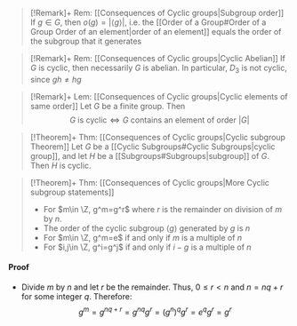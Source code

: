 > [!Remark]+ Rem: [[Consequences of Cyclic groups|Subgroup order]]
> If $g\in G$, then $o(g)=\lvert \langle g \rangle \rvert$, i.e. the [[Order of a Group#Order of a Group Order of an element|order of an element]] equals the order of the subgroup that it generates

> [!Remark]+ Rem: [[Consequences of Cyclic groups|Cyclic Abelian]]
> If $G$ is cyclic, then necessarily $G$ is abelian. In particular, $D_{3}$ is not cyclic, since $gh\ne hg$

> [!Remark]+ Lem: [[Consequences of Cyclic groups|Cyclic elements of same order]]
> Let $G$ be a finite group. Then
> $$G \text{ is cyclic} \iff G \text{ contains an element of order } \lvert G \rvert $$

> [!Theorem]+ Thm: [[Consequences of Cyclic groups|Cyclic subgroup Theorem]]
> Let $G$ be a [[Cyclic Subgroups#Cyclic Subgroups|cyclic group]], and let $H$ be a [[Subgroups#Subgroups|subgroup]] of $G$. Then $H$ is cyclic.

> [!Theorem]+ Thm: [[Consequences of Cyclic groups|More Cyclic subgroup statements]]
> - For $m\in \Z, g^m=g^r$ where $r$ is the remainder on division of $m$ by $n$.
> - The order of the cyclic subgroup $\langle g \rangle$ generated by $g$ is $n$
> - For $m\in \Z, g^m=e$ if and only if $m$ is a multiple of $n$
> - For $i,j\in \Z, g^i=g^j$ if and only if $i-g$ is a multiple of $n$

#### Proof
- Divide $m$ by $n$ and let $r$ be the remainder. Thus, $0\le r < n$ and $n=nq+r$ for some integer $q$. Therefore:
$$g^m=g^{nq+r}=g^{nq}g^r=(g^n)^qg^r=e^qg^r=g^r$$
